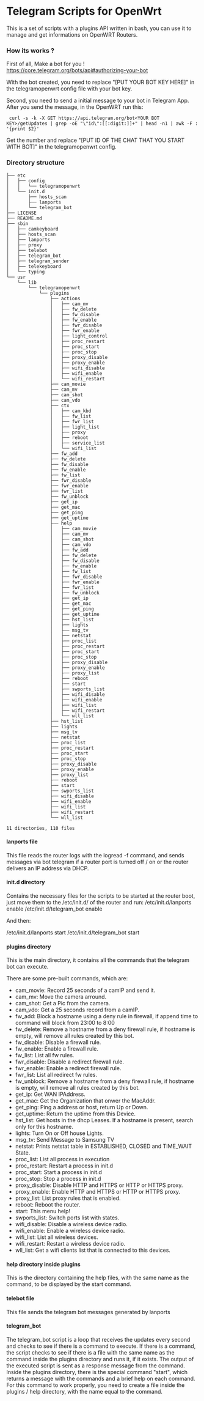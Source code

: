 # Telegram Scripts for OpenWrt

This is a set of scripts with a plugins API written in bash, you can use it to manage and get informations on OpenWRT Routers.

### How its works ?

First of all, 
Make a bot for you !
https://core.telegram.org/bots/api#authorizing-your-bot

With the bot created, you need to replace "[PUT YOUR BOT KEY HERE]" in the telegramopenwrt config file with your bot key.

Second, you need to send a initial message to your bot in Telegram App.
After you send the message, in the OpenWRT run this:

``` curl -s -k -X GET https://api.telegram.org/bot<YOUR BOT KEY>/getUpdates | grep -oE "\"id\":[[:digit:]]+" | head -n1 | awk -F : '{print $2}'```

Get the number and replace "[PUT ID OF THE CHAT THAT YOU START WITH BOT]" in the telegramopenwrt config.

### Directory structure

```
├── etc
│   ├── config
│   │   └── telegramopenwrt
│   └── init.d
│       ├── hosts_scan
│       ├── lanports
│       └── telegram_bot
├── LICENSE
├── README.md
├── sbin
│   ├── camkeyboard
│   ├── hosts_scan
│   ├── lanports
│   ├── proxy
│   ├── telebot
│   ├── telegram_bot
│   ├── telegram_sender
│   ├── telekeyboard
│   └── typing
└── usr
    └── lib
        └── telegramopenwrt
            └── plugins
                ├── actions
                │   ├── cam_mv
                │   ├── fw_delete
                │   ├── fw_disable
                │   ├── fw_enable
                │   ├── fwr_disable
                │   ├── fwr_enable
                │   ├── light_control
                │   ├── proc_restart
                │   ├── proc_start
                │   ├── proc_stop
                │   ├── proxy_disable
                │   ├── proxy_enable
                │   ├── wifi_disable
                │   ├── wifi_enable
                │   └── wifi_restart
                ├── cam_movie
                ├── cam_mv
                ├── cam_shot
                ├── cam_vdo
                ├── ctx
                │   ├── cam_kbd
                │   ├── fw_list
                │   ├── fwr_list
                │   ├── light_list
                │   ├── proxy
                │   ├── reboot
                │   ├── service_list
                │   └── wifi_list
                ├── fw_add
                ├── fw_delete
                ├── fw_disable
                ├── fw_enable
                ├── fw_list
                ├── fwr_disable
                ├── fwr_enable
                ├── fwr_list
                ├── fw_unblock
                ├── get_ip
                ├── get_mac
                ├── get_ping
                ├── get_uptime
                ├── help
                │   ├── cam_movie
                │   ├── cam_mv
                │   ├── cam_shot
                │   ├── cam_vdo
                │   ├── fw_add
                │   ├── fw_delete
                │   ├── fw_disable
                │   ├── fw_enable
                │   ├── fw_list
                │   ├── fwr_disable
                │   ├── fwr_enable
                │   ├── fwr_list
                │   ├── fw_unblock
                │   ├── get_ip
                │   ├── get_mac
                │   ├── get_ping
                │   ├── get_uptime
                │   ├── hst_list
                │   ├── lights
                │   ├── msg_tv
                │   ├── netstat
                │   ├── proc_list
                │   ├── proc_restart
                │   ├── proc_start
                │   ├── proc_stop
                │   ├── proxy_disable
                │   ├── proxy_enable
                │   ├── proxy_list
                │   ├── reboot
                │   ├── start
                │   ├── swports_list
                │   ├── wifi_disable
                │   ├── wifi_enable
                │   ├── wifi_list
                │   ├── wifi_restart
                │   └── wll_list
                ├── hst_list
                ├── lights
                ├── msg_tv
                ├── netstat
                ├── proc_list
                ├── proc_restart
                ├── proc_start
                ├── proc_stop
                ├── proxy_disable
                ├── proxy_enable
                ├── proxy_list
                ├── reboot
                ├── start
                ├── swports_list
                ├── wifi_disable
                ├── wifi_enable
                ├── wifi_list
                ├── wifi_restart
                └── wll_list

11 directories, 110 files
```
#### lanports file

This file reads the router logs with the logread -f command, and sends messages via bot telegram if a router port is turned off / on or the router delivers an IP address via DHCP.

#### init.d directory

Contains the necessary files for the scripts to be started at the router boot, just move them to the /etc/init.d/ of the router and run:
/etc/init.d/lanports enable
/etc/init.d/telegram_bot enable

And then:

/etc/init.d/lanports start
/etc/init.d/telegram_bot start

#### plugins directory

This is the main directory, it contains all the commands that the telegram bot can execute.

There are some pre-built commands, which are:

* cam_movie: Record 25 seconds of a camIP and send it.
* cam_mv: Move the camera arround.
* cam_shot: Get a Pic from the camera.
* cam_vdo: Get a 25 seconds record from a camIP.
* fw_add: Block a hostname using a deny rule in firewall, if append time to command will block from 23:00 to 8:00
* fw_delete: Remove a hostname from a deny firewall rule, if hostname is empty, will remove all rules created by this bot.
* fw_disable: Disable a firewall rule.
* fw_enable: Enable a firewall rule.
* fw_list: List all fw rules.
* fwr_disable: Disable a redirect firewall rule.
* fwr_enable: Enable a redirect firewall rule.
* fwr_list: List all redirect fw rules.
* fw_unblock: Remove a hostname from a deny firewall rule, if hostname is empty, will remove all rules created by this bot.
* get_ip: Get WAN IPAddress.
* get_mac: Get the Organization that onwer the MacAddr.
* get_ping: Ping a address or host, return Up or Down.
* get_uptime: Return the uptime from this Device.
* hst_list: Get hosts in the dhcp Leases. If a hostname is present, search only for this hostname.
* lights: Turn On or Off house Lights.
* msg_tv: Send Message to Samsung TV
* netstat: Prints netstat table in ESTABLISHED, CLOSED and TIME\_WAIT State.
* proc_list: List all process in execution 
* proc_restart: Restart a process in init.d
* proc_start: Start a process in init.d
* proc_stop: Stop a process in init.d
* proxy_disable: Disable HTTP and HTTPS or HTTP or HTTPS proxy. 
* proxy_enable: Enable HTTP and HTTPS or HTTP or HTTPS proxy. 
* proxy_list: List proxy rules that is enabled.
* reboot: Reboot the router.
* start: This menu help!
* swports_list: Switch ports list with states.
* wifi_disable: Disable a wireless device radio.
* wifi_enable: Enable a wireless device radio.
* wifi_list: List all wireless devices.
* wifi_restart: Restart a wireless device radio.
* wll_list: Get a wifi clients list that is connected to this devices.


#### help directory inside plugins

This is the directory containing the help files, with the same name as the command, to be displayed by the start command.

#### telebot file

This file sends the telegram bot messages generated by lanports


#### telegram_bot

The telegram_bot script is a loop that receives the updates every second and checks to see if there is a command to execute. If there is a command, the script checks to see if there is a file with the same name as the command inside the plugins directory and runs it, if it exists. The output of the executed script is sent as a response message from the command.
Inside the plugins directory, there is the special command "start", which returns a message with the commands and a brief help on each command.
For this command to work properly, you need to create a file inside the plugins / help directory, with the name equal to the command.


